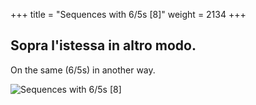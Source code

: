 +++
title = "Sequences with 6/5s [8]"
weight = 2134
+++

## Sopra l'istessa in altro modo.

On the same (6/5s) in another way.

![Sequences with 6/5s [8]](/img/50DurReg.jpg)
